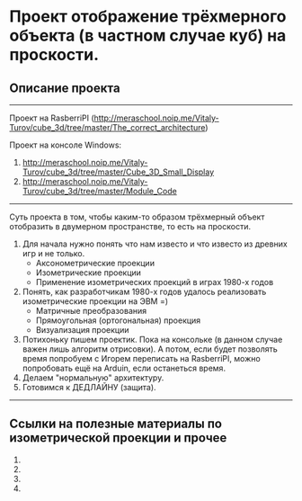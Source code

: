 # Проект отображение трёхмерного объекта (в частном случае куб) на проскости.
## Описание проекта

* * *

Проект на RasberriPI (http://meraschool.noip.me/Vitaly-Turov/cube_3d/tree/master/The_correct_architecture)

Проект на консоле Windows:
1. http://meraschool.noip.me/Vitaly-Turov/cube_3d/tree/master/Cube_3D_Small_Display
2. http://meraschool.noip.me/Vitaly-Turov/cube_3d/tree/master/Module_Code

* * *

Суть проекта в том, чтобы каким-то образом трёхмерный объект отобразить в двумерном пространстве, то есть на проскости.
1. Для начала нужно понять что нам известо и что известо из древних игр и не только.
    + Аксонометрические проекции
    + Изометрические проекции
    + Применение изометрических проекций в играх 1980-х годов
2. Понять, как разработчикам 1980-х годов удалось реализовать изометрические проекции на ЭВМ =)
    + Матричные преобразования
    + Прямоугольная (ортогональная) проекция
    + Визуализация проекции
3. Потихоньку пишем проектик. Пока на консольке (в данном случае важен лишь алгоритм отрисовки). А потом, если будет позволять время попробуем с Игорем переписать на RasberriPI, можно попробовать ещё на Arduin, если останеться время.
4. Делаем "нормальную" архитектуру.
5. Готовимся к ДЕДЛАЙНУ (защита).

* * * 

## Ссылки на полезные материалы по изометрической проекции и прочее
1. [1]: http://davaiknam.ru/text/lekciya-2-affini-6-dvumernie-geometricheskie-affinnie-preobraz-page-7 "Проекции"
2. [2]: https://ru.wikipedia.org/wiki/%D0%98%D0%B7%D0%BE%D0%BC%D0%B5%D1%82%D1%80%D0%B8%D1%87%D0%B5%D1%81%D0%BA%D0%B0%D1%8F_%D0%BF%D1%80%D0%BE%D0%B5%D0%BA%D1%86%D0%B8%D1%8F "Изометрическая проекция"
3. [3]: http://graphics.distant.ru/nachgeom/11-2.html "ПРЯМОУГОЛЬНЫЕ АКСОНОМЕТРИЧЕСКИЕ ПРОЕКЦИИ"
4. [4]: http://prog-cpp.ru/brezenham/ "Алгоритм Брезенхема для рисования наклонных отрезков"